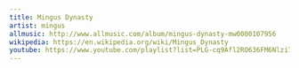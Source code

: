 ```yaml
---
title: Mingus Dynasty
artist: mingus
allmusic: http://www.allmusic.com/album/mingus-dynasty-mw0000107956
wikipedia: https://en.wikipedia.org/wiki/Mingus_Dynasty
youtube: https://www.youtube.com/playlist?list=PLG-cq9Afl2RO636FM6Nlzi7MeAv4NUE-h
---
```

